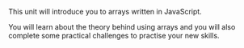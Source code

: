 This unit will introduce you to arrays written in JavaScript. 

You will learn about the theory behind using arrays and you will also complete some practical challenges to practise your new skills.
